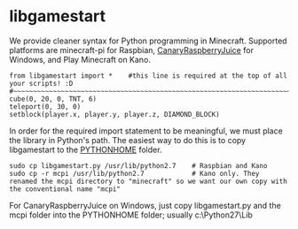 # libgamestart
We provide cleaner syntax for Python programming in Minecraft. Supported platforms are minecraft-pi for Raspbian, [CanaryRaspberryJuice](http://www.stuffaboutcode.com/2014/10/minecraft-raspberryjuice-and-canarymod.html) for Windows, and Play Minecraft on Kano.

    from libgamestart import *    #this line is required at the top of all your scripts! :D
    #~~~~~~~~~~~~~~~~~~~~~~~~~~~~~~~~~~~~~~~~~~~~~~~~~~~~~~~~~~~~~~~~~~~~~~~~~~~~~~~~~~~~~~
    cube(0, 20, 0, TNT, 6)
    teleport(0, 30, 0)
    setblock(player.x, player.y, player.z, DIAMOND_BLOCK)
    
In order for the required import statement to be meaningful, we must place the library in Python's path. The easiest way to do this is to copy libgamestart to the [PYTHONHOME](https://docs.python.org/2/using/cmdline.html#envvar-PYTHONHOME) folder.

    sudo cp libgamestart.py /usr/lib/python2.7    # Raspbian and Kano
    sudo cp -r mcpi /usr/lib/python2.7            # Kano only. They renamed the mcpi directory to "minecraft" so we want our own copy with the conventional name "mcpi"

For CanaryRaspberryJuice on Windows, just copy libgamestart.py and the mcpi folder into the PYTHONHOME folder; usually c:\Python27\Lib
